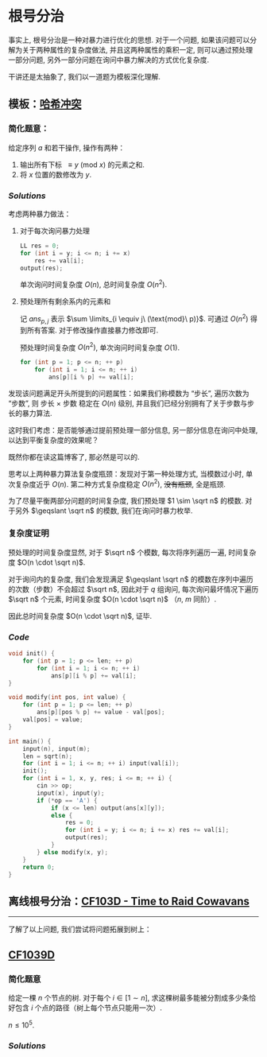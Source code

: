 # 根号分治

事实上, 根号分治是一种对暴力进行优化的思想. 对于一个问题, 如果该问题可以分解为关于两种属性的复杂度做法, 并且这两种属性的乘积一定, 则可以通过预处理一部分问题, 另外一部分问题在询问中暴力解决的方式优化复杂度. 

干讲还是太抽象了, 我们以一道题为模板深化理解. 

## 模板：[哈希冲突](https://www.luogu.com.cn/problem/P3396)

### 简化题意：

给定序列 $a$ 和若干操作, 操作有两种：

1. 输出所有下标 $\ \equiv y\ (\text{mod}\ x)$ 的元素之和. 
2. 将 $x$ 位置的数修改为 $y$. 

### $Solutions$

考虑两种暴力做法：

1. 对于每次询问暴力处理

    ```cpp
    LL res = 0;
    for (int i = y; i <= n; i += x) 
        res += val[i];
    output(res);
    ```
    单次询问时间复杂度 $O(n)$, 总时间复杂度 $O(n^2)$. 

2. 预处理所有剩余系内的元素和
   
    记 $ans_{p, j}$ 表示 $\sum \limits_{i \equiv j\ (\text{mod}\ p)}$. 可通过  $O(n^2)$ 得到所有答案. 对于修改操作直接暴力修改即可. 

    预处理时间复杂度 $O(n^2)$, 单次询问时间复杂度 $O(1)$. 

    ```cpp
    for (int p = 1; p <= n; ++ p)
        for (int i = 1; i <= n; ++ i)
            ans[p][i % p] += val[i];
    ```

发现该问题满足开头所提到的问题属性：如果我们称模数为 “步长”, 遍历次数为 “步数”, 则 步长 $\times$ 步数 稳定在 $O(n)$ 级别, 并且我们已经分别拥有了关于步数与步长的暴力算法. 

这时我们考虑：是否能够通过提前预处理一部分信息, 另一部分信息在询问中处理, 以达到平衡复杂度的效果呢？

既然你都在读这篇博客了, 那必然是可以的. 

思考以上两种暴力算法复杂度瓶颈：发现对于第一种处理方式, 当模数过小时, 单次复杂度近乎 $O(n)$. 第二种方式复杂度稳定 $O(n^2)$, ~~没有瓶颈~~, 全是瓶颈. 

为了尽量平衡两部分问题的时间复杂度, 我们预处理 $1 \sim \sqrt n$ 的模数. 对于另外 $\geqslant \sqrt n$ 的模数, 我们在询问时暴力枚举. 

### 复杂度证明

预处理的时间复杂度显然, 对于 $\sqrt n$ 个模数, 每次将序列遍历一遍, 时间复杂度 $O(n \cdot \sqrt n)$. 

对于询问内的复杂度, 我们会发现满足 $\geqslant \sqrt n$ 的模数在序列中遍历的次数（步数）不会超过 $\sqrt n$, 因此对于 $q$ 组询问, 每次询问最坏情况下遍历 $\sqrt n$ 个元素, 时间复杂度 $O(n \cdot \sqrt n)$ （$n$, $m$ 同阶）. 

因此总时间复杂度  $O(n \cdot \sqrt n)$, 证毕. 

### $Code$

```cpp
void init() {
	for (int p = 1; p <= len; ++ p)
		for (int i = 1; i <= n; ++ i)
			ans[p][i % p] += val[i];
}

void modify(int pos, int value) {
	for (int p = 1; p <= len; ++ p)
		ans[p][pos % p] += value - val[pos];
	val[pos] = value;
}

int main() {
	input(n), input(m);
	len = sqrt(n);
	for (int i = 1; i <= n; ++ i) input(val[i]);
	init();
	for (int i = 1, x, y, res; i <= m; ++ i) {
		cin >> op;
		input(x), input(y);
		if (*op == 'A') {
			if (x <= len) output(ans[x][y]);
			else {
				res = 0;
				for (int i = y; i <= n; i += x) res += val[i];
				output(res);
			}
		} else modify(x, y);
	}
	return 0;
}
```

## 离线根号分治：[CF103D - Time to Raid Cowavans](https://www.luogu.com.cn/problem/CF103D)

----------

了解了以上问题, 我们尝试将问题拓展到树上：

## [CF1039D](https://www.luogu.com.cn/problem/CF1039D)

### 简化题意

给定一棵 $n$ 个节点的树. 对于每个 $i \in [1 \sim n]$,  求这棵树最多能被分割成多少条恰好包含 $i$ 个点的路径（树上每个节点只能用一次）. 

$n \leq 10^5$. 

### $Solutions$


